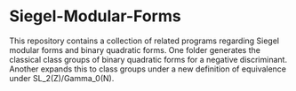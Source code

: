 # Siegel-Modular-Forms
This repository contains a collection of related programs regarding Siegel modular forms and binary quadratic forms. One folder generates the classical class groups of binary quadratic forms for a negative discriminant. Another expands this to class groups under a new definition of equivalence under SL_2(Z)/Gamma_0(N).
